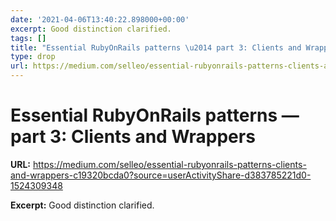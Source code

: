 ```yaml
---
date: '2021-04-06T13:40:22.898000+00:00'
excerpt: Good distinction clarified.
tags: []
title: "Essential RubyOnRails patterns \u2014 part 3: Clients and Wrappers"
type: drop
url: https://medium.com/selleo/essential-rubyonrails-patterns-clients-and-wrappers-c19320bcda0?source=userActivityShare-d383785221d0-1524309348
---
```


# Essential RubyOnRails patterns — part 3: Clients and Wrappers

**URL:** https://medium.com/selleo/essential-rubyonrails-patterns-clients-and-wrappers-c19320bcda0?source=userActivityShare-d383785221d0-1524309348

**Excerpt:** Good distinction clarified.
